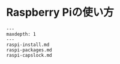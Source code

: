 # Raspberry Piの使い方

```{toctree}
---
maxdepth: 1
---
raspi-install.md
raspi-packages.md
raspi-capslock.md
```
